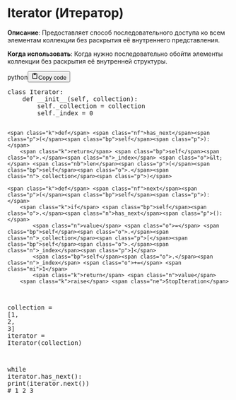<h1>Iterator (Итератор)</h1>
<p><strong>Описание</strong>: Предоставляет способ последовательного доступа ко всем элементам коллекции без раскрытия её внутреннего представления.</p>
<p><strong>Когда использовать</strong>: Когда нужно последовательно обойти элементы коллекции без раскрытия её внутренней структуры.</p>
<div class="code_element"><div class="lang_line"><text>python</text><button class="copy_code_button" onclick="CopyCode(this)"><svg style="width: 1.2em;height: 1.2em;" aria-hidden="true" xmlns="http://www.w3.org/2000/svg" fill="none" viewBox="0 0 24 24"><path stroke="currentColor" stroke-linecap="round" stroke-linejoin="round" stroke-width="2" d="M15 4h3a1 1 0 0 1 1 1v15a1 1 0 0 1-1 1H6a1 1 0 0 1-1-1V5a1 1 0 0 1 1-1h3m0 3h6m-5-4v4h4V3h-4Z"/></svg><text>Copy code</text></button></div><div class="code language-python"><div class="highlight"><pre><span></span><span class="k">class</span> <span class="nc">Iterator</span><span class="p">:</span>
    <span class="k">def</span> <span class="fm">__init__</span><span class="p">(</span><span class="bp">self</span><span class="p">,</span> <span class="n">collection</span><span class="p">):</span>
        <span class="bp">self</span><span class="o">.</span><span class="n">_collection</span> <span class="o">=</span> <span class="n">collection</span>
        <span class="bp">self</span><span class="o">.</span><span class="n">_index</span> <span class="o">=</span> <span class="mi">0</span>

    <span class="k">def</span> <span class="nf">has_next</span><span class="p">(</span><span class="bp">self</span><span class="p">):</span>
        <span class="k">return</span> <span class="bp">self</span><span class="o">.</span><span class="n">_index</span> <span class="o">&lt;</span> <span class="nb">len</span><span class="p">(</span><span class="bp">self</span><span class="o">.</span><span class="n">_collection</span><span class="p">)</span>

    <span class="k">def</span> <span class="nf">next</span><span class="p">(</span><span class="bp">self</span><span class="p">):</span>
        <span class="k">if</span> <span class="bp">self</span><span class="o">.</span><span class="n">has_next</span><span class="p">():</span>
            <span class="n">value</span> <span class="o">=</span> <span class="bp">self</span><span class="o">.</span><span class="n">_collection</span><span class="p">[</span><span class="bp">self</span><span class="o">.</span><span class="n">_index</span><span class="p">]</span>
            <span class="bp">self</span><span class="o">.</span><span class="n">_index</span> <span class="o">+=</span> <span class="mi">1</span>
            <span class="k">return</span> <span class="n">value</span>
        <span class="k">raise</span> <span class="ne">StopIteration</span>


<span class="n">collection</span> <span class="o">=</span> <span class="p">[</span><span class="mi">1</span><span class="p">,</span> <span class="mi">2</span><span class="p">,</span> <span class="mi">3</span><span class="p">]</span>
<span class="n">iterator</span> <span class="o">=</span> <span class="n">Iterator</span><span class="p">(</span><span class="n">collection</span><span class="p">)</span>

<span class="k">while</span> <span class="n">iterator</span><span class="o">.</span><span class="n">has_next</span><span class="p">():</span>
    <span class="nb">print</span><span class="p">(</span><span class="n">iterator</span><span class="o">.</span><span class="n">next</span><span class="p">())</span>  <span class="c1"># 1 2 3</span>
</pre></div></div></div>